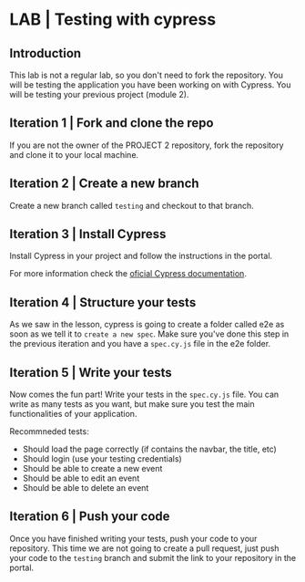 # LAB | Testing with cypress

## Introduction

This lab is not a regular lab, so you don't need to fork the repository. You will be testing the application you have been working on with Cypress. You will be testing your previous project (module 2).

## Iteration 1 | Fork and clone the repo

If you are not the owner of the PROJECT 2 repository, fork the repository and clone it to your local machine.

## Iteration 2 | Create a new branch

Create a new branch called `testing` and checkout to that branch.

## Iteration 3 | Install Cypress

Install Cypress in your project and follow the instructions in the portal.

For more information check the [oficial Cypress documentation](https://docs.cypress.io/guides/getting-started/).

## Iteration 4 | Structure your tests

As we saw in the lesson, cypress is going to create a folder called e2e as soon as we tell it to `create a new spec`. Make sure you've done this step in the previous iteration and you have a `spec.cy.js` file in the e2e folder.

## Iteration 5 | Write your tests

Now comes the fun part! Write your tests in the `spec.cy.js` file. You can write as many tests as you want, but make sure you test the main functionalities of your application.

Recommneded tests:

- Should load the page correctly (if contains the navbar, the title, etc)
- Should login (use your testing credentials)
- Should be able to create a new event
- Should be able to edit an event
- Should be able to delete an event

## Iteration 6 | Push your code

Once you have finished writing your tests, push your code to your repository. 
This time we are not going to create a pull request, just push your code to the `testing` branch and submit the link to your repository in the portal.

